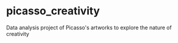 # picasso_creativity
Data analysis project of Picasso's artworks to explore the nature of creativity
